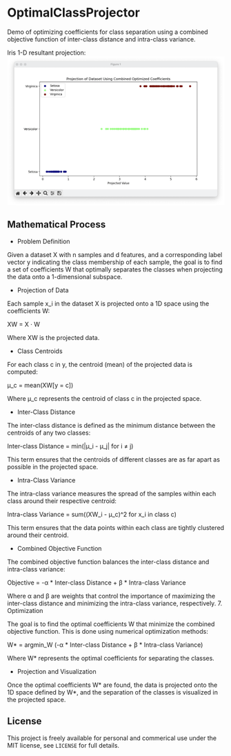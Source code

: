 # OptimalClassProjector

Demo of optimizing coefficients for class separation using a combined objective function of inter-class distance and intra-class variance.

Iris 1-D resultant projection:
![Iris Projetion Demo](iris_demo.png)

## Mathematical Process

- Problem Definition

Given a dataset X with n samples and d features, and a corresponding label vector y indicating the class membership of each sample, the goal is to find a set of coefficients W that optimally separates the classes when projecting the data onto a 1-dimensional subspace.

- Projection of Data

Each sample x_i in the dataset X is projected onto a 1D space using the coefficients W:

XW = X · W

Where XW is the projected data.

- Class Centroids

For each class c in y, the centroid (mean) of the projected data is computed:

μ_c = mean(XW[y = c])

Where μ_c represents the centroid of class c in the projected space.

- Inter-Class Distance

The inter-class distance is defined as the minimum distance between the centroids of any two classes:

Inter-class Distance = min(|μ_i - μ_j| for i ≠ j)

This term ensures that the centroids of different classes are as far apart as possible in the projected space.

- Intra-Class Variance

The intra-class variance measures the spread of the samples within each class around their respective centroid:

Intra-class Variance = sum((XW_i - μ_c)^2 for x_i in class c)

This term ensures that the data points within each class are tightly clustered around their centroid.

- Combined Objective Function

The combined objective function balances the inter-class distance and intra-class variance:

Objective = -α \* Inter-class Distance + β \* Intra-class Variance

Where α and β are weights that control the importance of maximizing the inter-class distance and minimizing the intra-class variance, respectively.
7. Optimization

The goal is to find the optimal coefficients W that minimize the combined objective function. This is done using numerical optimization methods:

W\* = argmin_W (-α \* Inter-class Distance + β \* Intra-class Variance)

Where W\* represents the optimal coefficients for separating the classes.

- Projection and Visualization

Once the optimal coefficients W\* are found, the data is projected onto the 1D space defined by W\*, and the separation of the classes is visualized in the projected space.

## License

This project is freely available for personal and commerical use under the MIT license, see `LICENSE` for full details.
